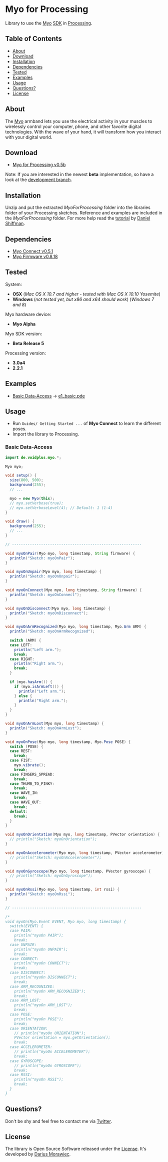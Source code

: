 # Myo for Processing

Library to use the [Myo](https://www.thalmic.com) [SDK](https://developer.thalmic.com/docs/api_reference/platform/index.html) in [Processing](http://processing.org/).


## Table of Contents

- [About](#about)
- [Download](#download)
- [Installation](#installation)
- [Dependencies](#dependencies)
- [Tested](#tested)
- [Examples](#examples)
- [Usage](#usage)
- [Questions?](#questions)
- [License](#license)


## About

The [Myo](https://www.thalmic.com) armband lets you use the electrical activity in your muscles to wirelessly control your computer, phone, and other favorite digital technologies. With the wave of your hand, it will transform how you interact with your digital world.


## Download

- [Myo for Processing v0.5b](download/MyoForProcessing.zip?raw=true)

Note: If you are interested in the newest **beta** implementation, so have a look at the [development branch](https://github.com/voidplus/myo-processing/tree/dev).


## Installation

Unzip and put the extracted *MyoForProcessing* folder into the libraries folder of your Processing sketches. Reference and examples are included in the *MyoForProcessing* folder. For more help read the [tutorial](http://www.learningprocessing.com/tutorials/libraries/) by [Daniel Shiffman](https://github.com/shiffman).


## Dependencies

- [Myo Connect v0.5.1](https://developer.thalmic.com/downloads)
- [Myo Firmware v0.8.18](https://developer.thalmic.com/downloads)


## Tested

System:

- **OSX** (*Mac OS X 10.7 and higher - tested with Mac OS X 10.10 Yosemite*)
- **Windows** (*not tested yet, but x86 and x64 should work*) (*Windows 7 and 8*)

Myo hardware device:

- **Myo Alpha**

Myo SDK version:

- **Beta Release 5**

Processing version:

- **3.0a4**
- **2.2.1**


## Examples

- [Basic Data-Access](#basic-data-access) → [e1_basic.pde](examples/e1_basic/e1_basic.pde)


## Usage

- Run ```Guides/ Getting Started ...``` of **Myo Connect** to learn the different poses.
- Import the library to Processing.

### Basic Data-Access

```java
import de.voidplus.myo.*;

Myo myo;

void setup() {
  size(800, 500);
  background(255);
  // ...

  myo = new Myo(this);
  // myo.setVerbose(true);
  // myo.setVerboseLevel(4); // Default: 1 (1-4)
}

void draw() {
  background(255);
  // ...
}

// ----------------------------------------------------------

void myoOnPair(Myo myo, long timestamp, String firmware) {
  println("Sketch: myoOnPair");
}

void myoOnUnpair(Myo myo, long timestamp) {
  println("Sketch: myoOnUnpair");
}

void myoOnConnect(Myo myo, long timestamp, String firmware) {
  println("Sketch: myoOnConnect");
}

void myoOnDisconnect(Myo myo, long timestamp) {
  println("Sketch: myoOnDisconnect");
}

void myoOnArmRecognized(Myo myo, long timestamp, Myo.Arm ARM) {
  println("Sketch: myoOnArmRecognized");

  switch (ARM) {
  case LEFT:
    println("Left arm.");
    break;
  case RIGHT:
    println("Right arm.");
    break;
  }

  if (myo.hasArm()) {
    if (myo.isArmLeft()) {
      println("Left arm.");
    } else {
      println("Right arm.");
    }
  }
}

void myoOnArmLost(Myo myo, long timestamp) {
  println("Sketch: myoOnArmLost");
}

void myoOnPose(Myo myo, long timestamp, Myo.Pose POSE) {
  switch (POSE) {
  case REST:
    break;
  case FIST:
    myo.vibrate();
    break;
  case FINGERS_SPREAD:
    break;
  case THUMB_TO_PINKY:
    break;
  case WAVE_IN:
    break;
  case WAVE_OUT:
    break;
  default:
    break;
  }
}

void myoOnOrientation(Myo myo, long timestamp, PVector orientation) {
  // println("Sketch: myoOnOrientation");
}

void myoOnAccelerometer(Myo myo, long timestamp, PVector accelerometer) {
  // println("Sketch: myoOnAccelerometer");
}

void myoOnGyroscope(Myo myo, long timestamp, PVector gyroscope) {
  // println("Sketch: myoOnGyroscope");
}

void myoOnRssi(Myo myo, long timestamp, int rssi) {
  println("Sketch: myoOnRssi");
}

// ----------------------------------------------------------

/*
void myoOn(Myo.Event EVENT, Myo myo, long timestamp) {
  switch(EVENT) {
  case PAIR:
    println("myoOn PAIR");
    break;
  case UNPAIR:
    println("myoOn UNPAIR");
    break;
  case CONNECT:
    println("myoOn CONNECT");
    break;
  case DISCONNECT:
    println("myoOn DISCONNECT");
    break;
  case ARM_RECOGNIZED:
    println("myoOn ARM_RECOGNIZED");
    break;
  case ARM_LOST:
    println("myoOn ARM_LOST");
    break;
  case POSE:
    println("myoOn POSE");  
    break;
  case ORIENTATION:
    // println("myoOn ORIENTATION");
    PVector orientation = myo.getOrientation();
    break;
  case ACCELEROMETER:
    // println("myoOn ACCELEROMETER");
    break;
  case GYROSCOPE:
    // println("myoOn GYROSCOPE");
    break;
  case RSSI:
    println("myoOn RSSI");
    break;
  }
}
```


## Questions?

Don't be shy and feel free to contact me via [Twitter](http://twitter.voidplus.de).


## License

The library is Open Source Software released under the [License](LICENSE.txt). It's developed by [Darius Morawiec](http://voidplus.de).
